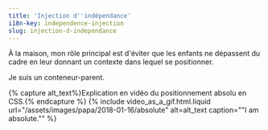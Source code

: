 ```yaml
---
title: 'Injection d''indépendance'
i18n-key: independence-injection
slug: injection-d-independance
---
```


À la maison, mon rôle principal est d'éviter que les enfants ne dépassent du cadre en leur donnant un contexte dans lequel se positionner.

Je suis un conteneur-parent.

{% capture alt_text%}Explication en vidéo du positionnement absolu en CSS.{% endcapture %}
{% include video_as_a_gif.html.liquid
url="/assets/images/papa/2018-01-16/absolute"
alt=alt_text
caption="&quot;I am absolute.&quot;"
%}
